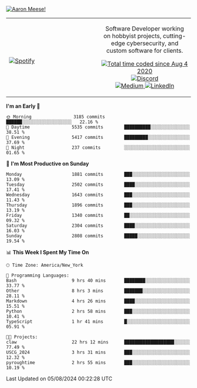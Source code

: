 [![Aaron Meese!](https://user-images.githubusercontent.com/17814535/88975338-a2aabf00-d27f-11ea-963f-8a19608716b4.png)](https://github.com/ajmeese7/readme-ascii "README ASCII")

<!-- Modified from project here: https://github.com/novatorem/novatorem -->
<table width="100%">
  <tr>
  <td width="50%">

&nbsp; <br> [![Spotify](https://ajmeese7.vercel.app/api/spotify)](https://open.spotify.com/user/ajmeese)

  </td>
  <td width="50%">
    <p align="center">
    Software Developer working on hobbyist projects, cutting-edge cybersecurity, and custom software for clients.
    </p>
    <p align="center">
      <a href="https://wakatime.com/@f726891d-3b02-46cd-9b60-e8c59f9e2b14">
        <img src="https://wakatime.com/badge/user/f726891d-3b02-46cd-9b60-e8c59f9e2b14.svg" alt="Total time coded since Aug 4 2020" title="WakaTime" />
      </a>
      <a href="http://link.aaronmeese.com/discord">
        <img src="https://img.shields.io/badge/discord-ajmeese7%234835-369?style=flat-square&logo=discord&logoColor=white&color=purple" alt="Discord" title="Discord">
      </a>
      <br />
      <a href="https://link.aaronmeese.com/medium">
        <img src="https://img.shields.io/badge/medium-ajmeese7-1DB954?style=flat-square&logo=medium&logoColor=white" alt="Medium" title="Medium">
      </a>
      <a href="https://link.aaronmeese.com/linkedin">
        <img src="https://img.shields.io/badge/linkedIn-aaronmeese-1DB954?style=flat-square&logo=linkedin&logoColor=white&color=blue" alt="LinkedIn" title="LinkedIn">
      </a>
    </p>
  </td>

</table>

[//]: <> (The `&nbsp;` is to have Aphelion take up more space)

<!--START_SECTION:waka-->
**I'm an Early 🐤** 

```text
🌞 Morning                3185 commits        ██████░░░░░░░░░░░░░░░░░░░   22.16 % 
🌆 Daytime                5535 commits        ██████████░░░░░░░░░░░░░░░   38.51 % 
🌃 Evening                5417 commits        █████████░░░░░░░░░░░░░░░░   37.69 % 
🌙 Night                  237 commits         ░░░░░░░░░░░░░░░░░░░░░░░░░   01.65 % 
```
📅 **I'm Most Productive on Sunday** 

```text
Monday                   1881 commits        ███░░░░░░░░░░░░░░░░░░░░░░   13.09 % 
Tuesday                  2502 commits        ████░░░░░░░░░░░░░░░░░░░░░   17.41 % 
Wednesday                1643 commits        ███░░░░░░░░░░░░░░░░░░░░░░   11.43 % 
Thursday                 1896 commits        ███░░░░░░░░░░░░░░░░░░░░░░   13.19 % 
Friday                   1340 commits        ██░░░░░░░░░░░░░░░░░░░░░░░   09.32 % 
Saturday                 2304 commits        ████░░░░░░░░░░░░░░░░░░░░░   16.03 % 
Sunday                   2808 commits        █████░░░░░░░░░░░░░░░░░░░░   19.54 % 
```


📊 **This Week I Spent My Time On** 

```text
🕑︎ Time Zone: America/New_York

💬 Programming Languages: 
Bash                     9 hrs 40 mins       ████████░░░░░░░░░░░░░░░░░   33.77 % 
Other                    8 hrs 3 mins        ███████░░░░░░░░░░░░░░░░░░   28.11 % 
Markdown                 4 hrs 26 mins       ████░░░░░░░░░░░░░░░░░░░░░   15.51 % 
Python                   2 hrs 58 mins       ███░░░░░░░░░░░░░░░░░░░░░░   10.41 % 
TypeScript               1 hr 41 mins        █░░░░░░░░░░░░░░░░░░░░░░░░   05.91 % 

🐱‍💻 Projects: 
claw                     22 hrs 12 mins      ███████████████████░░░░░░   77.49 % 
USCG_2024                3 hrs 31 mins       ███░░░░░░░░░░░░░░░░░░░░░░   12.32 % 
pyroughtime              2 hrs 55 mins       ███░░░░░░░░░░░░░░░░░░░░░░   10.19 % 
```


 Last Updated on 05/08/2024 00:22:28 UTC
<!--END_SECTION:waka-->
